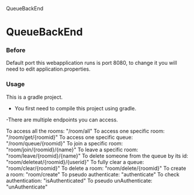 QueueBackEnd
# QueueBackEnd

### Before

Default port this webapplication runs is port 8080, to change it you will need to edit application.properties.

### Usage
This is a gradle project.
- You first need to compile this project using gradle.

-There are multiple endpoints you can access.

  To access all the rooms:
  "/room/all"
  To access one specific room:
  "/room/get/{roomid}"
  To access one specific queue:
  "/room/queue/{roomid}"
  To join a specific room:
  "room/join/{roomid}/{name}"
  To leave a specific room:
  "room/leave/{roomid}/{name}"
  To delete someone from the queue by its id:
  "room/deleteat/{roomid}/{userid}"
  To fully clear a queue:
  "room/clear/{roomid}"
  To delete a room:
  "room/delete/{roomid}"
  To create a room:
  "room/create"
  To pseudo authenticate:
  "authenticate"
  To check authentication:
  "isAuthenticated"
  To pseudo unAuthenticate:
  "unAuthenticate"
